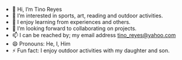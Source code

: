 - 👋 Hi, I’m Tino Reyes
- 👀 I’m interested in sports, art, reading and outdoor activities. 
- 🌱 I enjoy learning from experiences and others.
- 💞️ I’m looking forward to collaborating on projects.
- 📫 I can be reached by; my email address tino_reyes@yahoo.com
- 😄 Pronouns: He, I, Him
- ⚡ Fun fact: I enjoy outdoor activities with my daughter and son. 

<!---
Tinoreyes21/Tinoreyes21 is a ✨ special ✨ repository because its `README.md` (this file) appears on your GitHub profile.
You can click the Preview link to take a look at your changes.
--->

